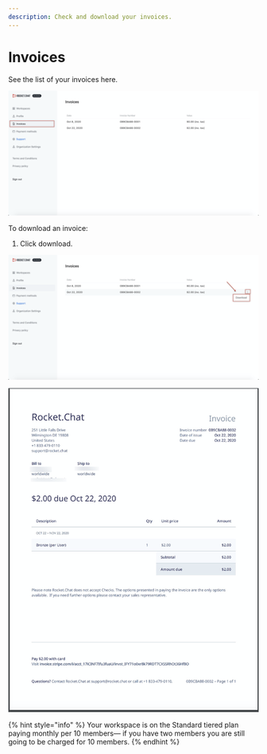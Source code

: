 ```yaml
---
description: Check and download your invoices.
---
```


# Invoices

See the list of your invoices here.

![](../../../.gitbook/assets/image%20%28102%29.png)

To download an invoice:

1. Click download.

![](../../../.gitbook/assets/image%20%2897%29.png)

![](../../../.gitbook/assets/image%20%2898%29.png)

{% hint style="info" %}
Your workspace is on the Standard tiered plan paying monthly per 10 members— if you have two members you are still going to be charged for 10 members.
{% endhint %}

